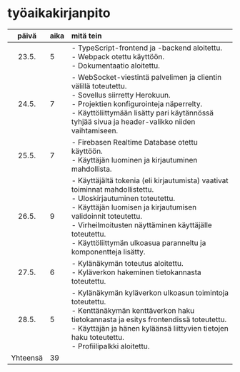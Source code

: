 # työaikakirjanpito

| päivä  | aika | mitä tein  |
| :----: |:-----| :-----|
| 23.5.  | 5    | - TypeScript-frontend ja -backend aloitettu.<br> - Webpack otettu käyttöön.<br> - Dokumentaatio aloitettu. |
| 24.5.  | 7    | - WebSocket-viestintä palvelimen ja clientin välillä toteutettu.<br> - Sovellus siirretty Herokuun.<br> - Projektien konfigurointeja näperrelty.<br> - Käyttöliittymään lisätty pari käytännössä tyhjää sivua ja header-valikko niiden vaihtamiseen. |
| 25.5.  | 7    | - Firebasen Realtime Database otettu käyttöön.<br> - Käyttäjän luominen ja kirjautuminen mahdollista.<br> |
| 26.5.  | 9    | - Käyttäjältä tokenia (eli kirjautumista) vaativat toiminnat mahdollistettu.<br> - Uloskirjautuminen toteutettu.<br> - Käyttäjän luomisen ja kirjautumisen validoinnit toteutettu.<br> - Virheilmoitusten näyttäminen käyttäjälle toteutettu.<br> - Käyttöliittymän ulkoasua paranneltu ja komponentteja lisätty. |
| 27.5.  | 6    | - Kylänäkymän toteutus aloitettu.<br> - Kyläverkon hakeminen tietokannasta toteutettu. |
| 28.5.  | 5    | - Kylänäkymän kyläverkon ulkoasun toimintoja toteutettu.<br> - Kenttänäkymän kenttäverkon haku tietokannasta ja esitys frontendissä toteutettu.<br> - Käyttäjän ja hänen kyläänsä liittyvien tietojen haku toteutettu.<br> - Profiilipalkki aloitettu. |
| Yhteensä | 39    |